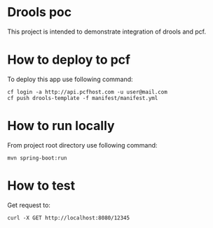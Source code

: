 # Drools poc
This project is intended to demonstrate integration of drools and pcf.

# How to deploy to pcf
To deploy this app use following command:

```
cf login -a http://api.pcfhost.com -u user@mail.com
cf push drools-template -f manifest/manifest.yml
```
# How to run locally

From project root directory use following command:
```
mvn spring-boot:run

```

# How to test
Get request to:

```
curl -X GET http://localhost:8080/12345
```
